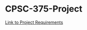 # CPSC-375-Project
[Link to Project Requirements](https://docs.google.com/document/d/1XrI9vXB1nk8mRb1TbJZ-PMTRi4osbeJa-nJatCrjP4A/edit)
